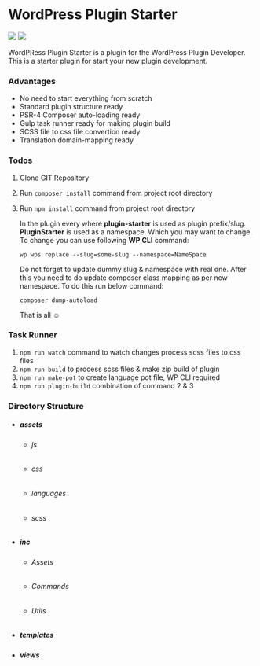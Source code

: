 # WordPress Plugin Starter
![](https://img.shields.io/badge/Required-PHP%20%3E%3D7.1-blue) ![](https://img.shields.io/badge/Tested%20up%20to-WordPress%206.1-brightgreen)

WordPRess Plugin Starter is a plugin for the WordPress Plugin Developer. This is a  starter plugin for start your new plugin development.

### Advantages
- No need to start everything from scratch
- Standard plugin structure ready
- PSR-4 Composer auto-loading ready
- Gulp task runner ready for making plugin build
- SCSS file to css file convertion ready
- Translation domain-mapping ready

### Todos
1. Clone GIT Repository
2. Run `composer install` command from project root directory
3. Run `npm install` command from project root directory

	In the plugin every where **plugin-starter** is used as plugin prefix/slug. **PluginStarter** is used as a namespace. Which you may want to change. To change you can use following **WP CLI** command:

	`wp wps replace --slug=some-slug --namespace=NameSpace`

	Do not forget to update dummy slug & namespace with real one. After this you need to do update composer class mapping as per new namespace. To do this run below command:

	`composer dump-autoload`

	That is all :relaxed:

### Task Runner
1. `npm run watch` command to watch changes process scss files to css files
2. `npm run build` to process scss files & make zip build of plugin
3. `npm run make-pot` to create language pot file, WP CLI required
4. `npm run plugin-build` combination of command 2 & 3

### Directory Structure
- ##### assets
	- ###### js
	- ###### css
	- ###### languages
	- ###### scss
- ##### inc
	- ###### Assets
	- ###### Commands
	- ###### Utils
- ##### templates
- ##### views